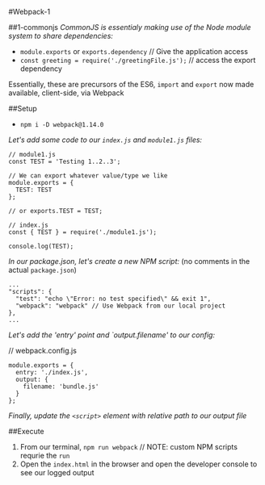 #Webpack-1

##1-commonjs
*CommonJS is essentialy making use of the Node module system to share dependencies:*
- `module.exports` or `exports.dependency` // Give the application access
- `const greeting = require('./greetingFile.js');` // access the export dependency

Essentially, these are precursors of the ES6, `import` and `export` now made available, client-side, via Webpack

##Setup
- `npm i -D webpack@1.14.0`




*Let's add some code to our `index.js` and `module1.js` files:*
```
// module1.js
const TEST = 'Testing 1..2..3';

// We can export whatever value/type we like
module.exports = {
  TEST: TEST
};

// or exports.TEST = TEST;

// index.js
const { TEST } = require('./module1.js');

console.log(TEST);
```


*In our package.json, let's create a new NPM script:*
(no comments in the actual `package.json`)
```
...
"scripts": {
  "test": "echo \"Error: no test specified\" && exit 1",
  "webpack": "webpack" // Use Webpack from our local project
},
...
```

*Let's add the 'entry' point and `output.filename' to our config:*

// webpack.config.js
```
module.exports = {
  entry: './index.js',
  output: {
    filename: 'bundle.js'
  }
};

```

*Finally, update the `<script>` element with relative path to our output file*

##Execute
1. From our terminal, `npm run webpack` // NOTE: custom NPM scripts requrie the `run`
2. Open the `index.html` in the browser and open the developer console to see our logged output
